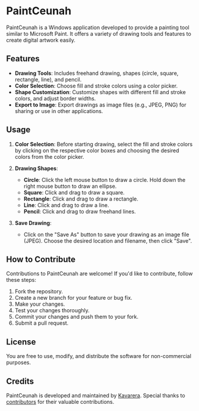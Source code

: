 # PaintCeunah

PaintCeunah is a Windows application developed to provide a painting tool similar to Microsoft Paint. It offers a variety of drawing tools and features to create digital artwork easily.

## Features

- **Drawing Tools**: Includes freehand drawing, shapes (circle, square, rectangle, line), and pencil.
- **Color Selection**: Choose fill and stroke colors using a color picker.
- **Shape Customization**: Customize shapes with different fill and stroke colors, and adjust border widths.
- **Export to Image**: Export drawings as image files (e.g., JPEG, PNG) for sharing or use in other applications.

## Usage

1. **Color Selection**: Before starting drawing, select the fill and stroke colors by clicking on the respective color boxes and choosing the desired colors from the color picker.

2. **Drawing Shapes**:
   - **Circle**: Click the left mouse button to draw a circle. Hold down the right mouse button to draw an ellipse.
   - **Square**: Click and drag to draw a square.
   - **Rectangle**: Click and drag to draw a rectangle.
   - **Line**: Click and drag to draw a line.
   - **Pencil**: Click and drag to draw freehand lines.

3. **Save Drawing**:
   - Click on the "Save As" button to save your drawing as an image file (JPEG). Choose the desired location and filename, then click "Save".

## How to Contribute

Contributions to PaintCeunah are welcome! If you'd like to contribute, follow these steps:

1. Fork the repository.
2. Create a new branch for your feature or bug fix.
3. Make your changes.
4. Test your changes thoroughly.
5. Commit your changes and push them to your fork.
6. Submit a pull request.

## License

You are free to use, modify, and distribute the software for non-commercial purposes.

## Credits

PaintCeunah is developed and maintained by [Kavarera](https://www.linkedin.com/in/kavarera). Special thanks to [contributors](link-to-contributors) for their valuable contributions.
